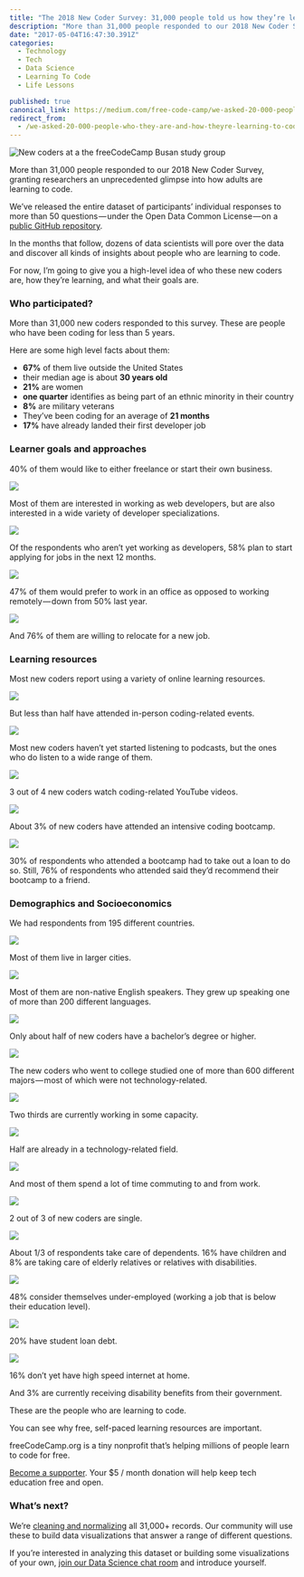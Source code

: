 ```yaml
---
title: "The 2018 New Coder Survey: 31,000 people told us how they’re learning to code and getting jobs as developers"
description: "More than 31,000 people responded to our 2018 New Coder Survey, granting researchers an unprecedented glimpse into how adults are learning to code. We’ve released the entire dataset of participants’…"
date: "2017-05-04T16:47:30.391Z"
categories: 
  - Technology
  - Tech
  - Data Science
  - Learning To Code
  - Life Lessons

published: true
canonical_link: https://medium.com/free-code-camp/we-asked-20-000-people-who-they-are-and-how-theyre-learning-to-code-fff5d668969
redirect_from:
  - /we-asked-20-000-people-who-they-are-and-how-theyre-learning-to-code-fff5d668969
---
```


![New coders at a the freeCodeCamp Busan study group](./asset-1.png)

More than 31,000 people responded to our 2018 New Coder Survey, granting researchers an unprecedented glimpse into how adults are learning to code.

We’ve released the entire dataset of participants’ individual responses to more than 50 questions — under the Open Data Common License — on a [public GitHub repository](https://github.com/freeCodeCamp/2018-new-coder-survey).

In the months that follow, dozens of data scientists will pore over the data and discover all kinds of insights about people who are learning to code.

For now, I’m going to give you a high-level idea of who these new coders are, how they’re learning, and what their goals are.

### Who participated?

More than 31,000 new coders responded to this survey. These are people who have been coding for less than 5 years.

Here are some high level facts about them:

-   **67%** of them live outside the United States
-   their median age is about **30 years old**
-   **21%** are women
-   **one quarter** identifies as being part of an ethnic minority in their country
-   **8%** are military veterans
-   They’ve been coding for an average of **21 months**
-   **17%** have already landed their first developer job

### Learner goals and approaches

40% of them would like to either freelance or start their own business.

![](./asset-2.png)

Most of them are interested in working as web developers, but are also interested in a wide variety of developer specializations.

![](./asset-3.png)

Of the respondents who aren’t yet working as developers, 58% plan to start applying for jobs in the next 12 months.

![](./asset-4.png)

47% of them would prefer to work in an office as opposed to working remotely — down from 50% last year.

![](./asset-5.png)

And 76% of them are willing to relocate for a new job.

### Learning resources

Most new coders report using a variety of online learning resources.

![](./asset-6.png)

But less than half have attended in-person coding-related events.

![](./asset-7.png)

Most new coders haven’t yet started listening to podcasts, but the ones who do listen to a wide range of them.

![](./asset-8.png)

3 out of 4 new coders watch coding-related YouTube videos.

![](./asset-9.png)

About 3% of new coders have attended an intensive coding bootcamp.

![](./asset-10.png)

30% of respondents who attended a bootcamp had to take out a loan to do so. Still, 76% of respondents who attended said they’d recommend their bootcamp to a friend.

### Demographics and Socioeconomics

We had respondents from 195 different countries.

![](./asset-11.png)

Most of them live in larger cities.

![](./asset-12.png)

Most of them are non-native English speakers. They grew up speaking one of more than 200 different languages.

![](./asset-13.png)

Only about half of new coders have a bachelor’s degree or higher.

![](./asset-14.png)

The new coders who went to college studied one of more than 600 different majors — most of which were not technology-related.

![](./asset-15.png)

Two thirds are currently working in some capacity.

![](./asset-16.png)

Half are already in a technology-related field.

![](./asset-17.png)

And most of them spend a lot of time commuting to and from work.

![](./asset-18.png)

2 out of 3 of new coders are single.

![](./asset-19.png)

About 1/3 of respondents take care of dependents. 16% have children and 8% are taking care of elderly relatives or relatives with disabilities.

![](./asset-20.jpeg)

48% consider themselves under-employed (working a job that is below their education level).

![](./asset-21.jpeg)

20% have student loan debt.

![](./asset-22.jpeg)

16% don’t yet have high speed internet at home.

And 3% are currently receiving disability benefits from their government.

These are the people who are learning to code.

You can see why free, self-paced learning resources are important.

freeCodeCamp.org is a tiny nonprofit that’s helping millions of people learn to code for free.

[Become a supporter](https://donate.freecodecamp.org). Your $5 / month donation will help keep tech education free and open.

### What’s next?

We’re [cleaning and normalizing](https://github.com/freeCodeCamp/2018-new-coder-survey) all 31,000+ records. Our community will use these to build data visualizations that answer a range of different questions.

If you’re interested in analyzing this dataset or building some visualizations of your own, [join our Data Science chat room](https://gitter.im/FreeCodeCamp/DataScience) and introduce yourself.
